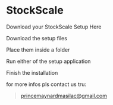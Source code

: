 # StockScale
Download your StockScale Setup Here

Download the setup files

Place them inside a folder

Run either of the setup application

Finish the installation


for more infos
pls contact us tru:
> princemaynardmasilac@gmail.com  

